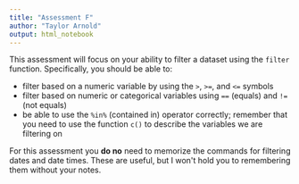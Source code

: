 ```yaml
---
title: "Assessment F"
author: "Taylor Arnold"
output: html_notebook
---
```


This assessment will focus on your ability to filter a dataset using the
`filter` function. Specifically, you should be able to:

- filter based on a numeric variable by using the `>`, `>=`, and `<=` symbols
- filter based on numeric or categorical variables using `==` (equals) and
`!=` (not equals)
- be able to use the `%in%` (contained in) operator correctly; remember that
you need to use the function `c()` to describe the variables we are filtering
on

For this assessment you **do no** need to memorize the commands for filtering
dates and date times. These are useful, but I won't hold you to remembering
them without your notes.

